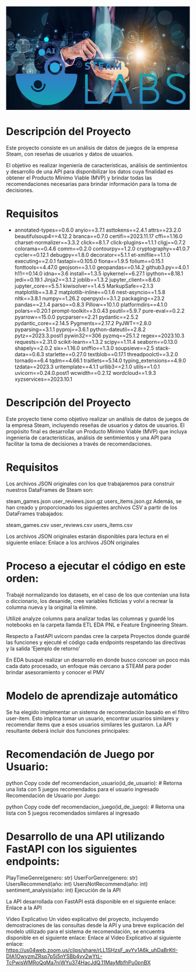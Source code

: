 ![ETL & EDA\Logo PI MLOps STEAM.png](https://github.com/JavierEdgarEsteban77/https---github.com-JavierEdgarEsteban77-Steam/blob/9b7089e67f148e122f3aa2d8a6712ccee762bb4f/ETL%20EDA%20NLP%20%26%20Feature%20Engineering%20STEAM/Logo%20PI%20MLOps%20STEAM.png)

# **Descripción del Proyecto**

Este proyecto consiste en un análisis de datos de juegos de la empresa Steam, con reseñas de usuarios y datos de usuarios.

El objetivo es realizar ingeniería de características, análisis de sentimientos y desarrollo de una API para disponibilizar los datos cuya finalidad es obtener el Producto Mínimo Viable (MVP) y brindar todas las recomendaciones necesarias para brindar información para la toma de decisiones.

# **Requisitos**

- annotated-types==0.6.0
anyio==3.7.1
asttokens==2.4.1
attrs==23.2.0
beautifulsoup4==4.12.2
branca==0.7.0
certifi==2023.11.17
cffi==1.16.0
charset-normalizer==3.3.2
click==8.1.7
click-plugins==1.1.1
cligj==0.7.2
colorama==0.4.6
comm==0.2.0
contourpy==1.2.0
cryptography==41.0.7
cycler==0.12.1
debugpy==1.8.0
decorator==5.1.1
et-xmlfile==1.1.0
executing==2.0.1
fastapi==0.105.0
fiona==1.9.5
folium==0.15.1
fonttools==4.47.0
geojson==3.1.0
geopandas==0.14.2
github3.py==4.0.1
h11==0.14.0
idna==3.6
install==1.3.5
ipykernel==6.27.1
ipython==8.18.1
jedi==0.19.1
Jinja2==3.1.2
joblib==1.3.2
jupyter_client==8.6.0
jupyter_core==5.5.1
kiwisolver==1.4.5
MarkupSafe==2.1.3
matplotlib==3.8.2
matplotlib-inline==0.1.6
nest-asyncio==1.5.8
nltk==3.8.1
numpy==1.26.2
openpyxl==3.1.2
packaging==23.2
pandas==2.1.4
parso==0.8.3
Pillow==10.1.0
platformdirs==4.1.0
polars==0.20.1
prompt-toolkit==3.0.43
psutil==5.9.7
pure-eval==0.2.2
pyarrow==15.0.0
pycparser==2.21
pydantic==2.5.2
pydantic_core==2.14.5
Pygments==2.17.2
PyJWT==2.8.0
pyparsing==3.1.1
pyproj==3.6.1
python-dateutil==2.8.2
pytz==2023.3.post1
pywin32==306
pyzmq==25.1.2
regex==2023.10.3
requests==2.31.0
scikit-learn==1.3.2
scipy==1.11.4
seaborn==0.13.0
shapely==2.0.2
six==1.16.0
sniffio==1.3.0
soupsieve==2.5
stack-data==0.6.3
starlette==0.27.0
textblob==0.17.1
threadpoolctl==3.2.0
tornado==6.4
tqdm==4.66.1
traitlets==5.14.0
typing_extensions==4.9.0
tzdata==2023.3
uritemplate==4.1.1
urllib3==2.1.0
utils==1.0.1
uvicorn==0.24.0.post1
wcwidth==0.2.12
wordcloud==1.9.3
xyzservices==2023.10.1


# **Descripción del Proyecto**
Este proyecto tiene como objetivo realizar un análisis de datos de juegos de la empresa Steam, incluyendo reseñas de usuarios y datos de usuarios. El propósito final es desarrollar un Producto Mínimo Viable (MVP) que incluya ingeniería de características, análisis de sentimientos y una API para facilitar la toma de decisiones a través de recomendaciones.

# **Requisitos**
Los archivos JSON originales con los que trabajaremos para construir nuestros DataFrames de Steam son:

steam_games.json
user_reviews.json.gz
users_items.json.gz
Además, se han creado y proporcionado los siguientes archivos CSV a partir de los DataFrames trabajados:

steam_games.csv
user_reviews.csv
users_items.csv

Los archivos JSON originales estarán disponibles para lectura en el siguiente enlace: Enlace a los archivos JSON originales

# **Proceso a ejecutar el código en este orden:**

Trabajé normalizando los datasets, en el caso de los que contenían una lista o diccionario, los desanide, cree variables ficticias y volví a recrear la columna nueva y la original la elimine.

Utilizé analyze columns para analizar todas las columnas y guardé los notebooks en la carpeta llamda ETL EDA PNL e Feature Engineering Steam.

Respecto a FastAPI uvicorn pandas cree la carpeta Proyectos donde guardé las funciones y ejecuté el código cada endpoints respetando las directivas y la salida 'Ejemplo de retorno'

En EDA busqué realizar un desarrollo en donde busco concoer un poco más cada dato procesado, un enfoque más cercano a STEAM para poder brindar asesoramiento y conocer el PMV

# **Modelo de aprendizaje automático**
Se ha elegido implementar un sistema de recomendación basado en el filtro user-item. Esto implica tomar un usuario, encontrar usuarios similares y recomendar ítems que a esos usuarios similares les gustaron. La API resultante deberá incluir dos funciones principales:

# **Recomendación de Juego por Usuario:**

python
Copy code
def recomendacion_usuario(id_de_usuario):
    # Retorna una lista con 5 juegos recomendados para el usuario ingresado
Recomendación de Usuario por Juego:

python
Copy code
def recomendacion_juego(id_de_juego):
    # Retorna una lista con 5 juegos recomendados similares al ingresado

# **Desarrollo de una API utilizando FastAPI con los siguientes endpoints:**

PlayTimeGenre(genero: str)
UserForGenre(genero: str)
UsersRecommend(año: int)
UsersNotRecommend(año: int)
sentiment_analysis(año: int)
Ejecución de la API

La API desarrollada con FastAPI está disponible en el siguiente enlace: Enlace a la API

Video Explicativo
Un video explicativo del proyecto, incluyendo demostraciones de las consultas desde la API y una breve explicación del modelo utilizado para el sistema de recomendación, se encuentra disponible en el siguiente enlace: Enlace al Video Explicativo al siguiente enlace: https://us04web.zoom.us/clips/share/rLL1SHzsF_ayYv1A6k_uhDaBrKtI-DIA1OwyzmZRsp7p5j5nYSBb4vv2wYtL-TcPwisWMRoQqMa7niWYu374HacJdQ.11MayMbfhPu0pnBX
